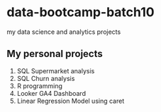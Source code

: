 # data-bootcamp-batch10
my data science and analytics projects

## My personal projects

1. SQL Supermarket analysis
2. SQL Churn analysis
3. R programming
4. Looker GA4 Dashboard
5. Linear Regression Model using caret
